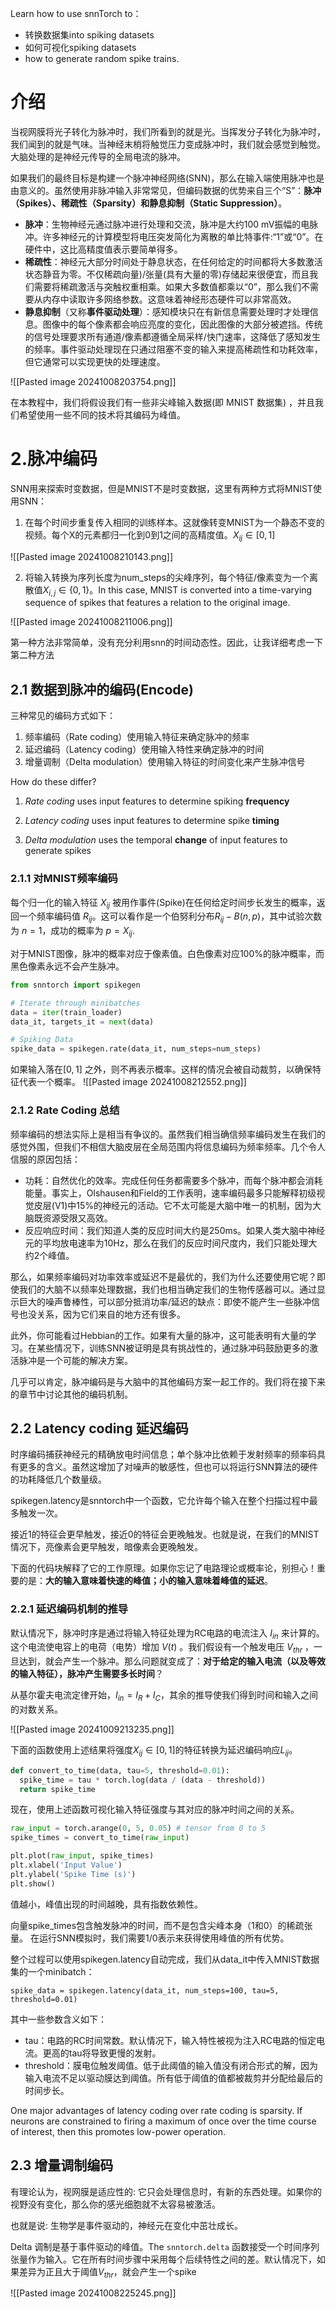 Learn how to use snnTorch to：
- 转换数据集into spiking datasets
- 如何可视化spiking datasets
- how to generate random spike trains.

# 介绍
当视网膜将光子转化为脉冲时，我们所看到的就是光。当挥发分子转化为脉冲时，我们闻到的就是气味。当神经末梢将触觉压力变成脉冲时，我们就会感觉到触觉。大脑处理的是神经元传导的全局电流的脉冲。

如果我们的最终目标是构建一个脉冲神经网络(SNN)，那么在输入端使用脉冲也是由意义的。虽然使用非脉冲输入非常常见，但编码数据的优势来自三个“S”：**脉冲（Spikes）、稀疏性（Sparsity）和静息抑制（Static Suppression）**。

- **脉冲**：生物神经元通过脉冲进行处理和交流，脉冲是大约100 mV振幅的电脉冲。许多神经元的计算模型将电压突发简化为离散的单比特事件:“1”或“0”。在硬件中，这比高精度值表示要简单得多。
- **稀疏性**：神经元大部分时间处于静息状态，在任何给定的时间都将大多数激活状态静音为零。不仅稀疏向量)/张量(具有大量的零)存储起来很便宜，而且我们需要将稀疏激活与突触权重相乘。如果大多数值都乘以“0”，那么我们不需要从内存中读取许多网络参数。这意味着神经形态硬件可以非常高效。
- **静息抑制**（又称**事件驱动处理**）：感知模块只在有新信息需要处理时才处理信息。图像中的每个像素都会响应亮度的变化，因此图像的大部分被遮挡。传统的信号处理要求所有通道/像素都遵循全局采样/快门速率，这降低了感知发生的频率。事件驱动处理现在只通过阻塞不变的输入来提高稀疏性和功耗效率，但它通常可以实现更快的处理速度。

![[Pasted image 20241008203754.png]]

在本教程中，我们将假设我们有一些非尖峰输入数据(即 MNIST 数据集) ，并且我们希望使用一些不同的技术将其编码为峰值。

# 2.脉冲编码
SNN用来探索时变数据，但是MNIST不是时变数据，这里有两种方式将MNIST使用SNN：
1. 在每个时间步重复传入相同的训练样本。这就像转变MNIST为一个静态不变的视频。每个X的元素都归一化到0到1之间的高精度值。$X_{ij}\in [0,1]$

![[Pasted image 20241008210143.png]]

2. 将输入转换为序列长度为num_steps的尖峰序列，每个特征/像素变为一个离散值$X_{i,j}\in\{0,1\}$。In this case, MNIST is converted into a time-varying sequence of spikes that features a relation to the original image.

![[Pasted image 20241008211006.png]]

第一种方法非常简单，没有充分利用snn的时间动态性。因此，让我详细考虑一下第二种方法

## 2.1 数据到脉冲的编码(Encode)
三种常见的编码方式如下：

1. 频率编码（Rate coding）使用输入特征来确定脉冲的频率
2. 延迟编码（Latency coding）使用输入特性来确定脉冲的时间
3. 增量调制（Delta modulation）使用输入特征的时间变化来产生脉冲信号

How do these differ?

1. _Rate coding_ uses input features to determine spiking **frequency**
    
2. _Latency coding_ uses input features to determine spike **timing**
    
3. _Delta modulation_ uses the temporal **change** of input features to generate spikes

### 2.1.1 对MNIST频率编码
每个归一化的输入特征 $X_{ij}$ 被用作事件(Spike)在任何给定时间步长发生的概率，返回一个频率编码值 $R_{ij}$。这可以看作是一个伯努利分布$R_{ij} - B(n,p)$，其中试验次数为 $n=1$，成功的概率为 $p=X_{ij}$.

对于MNIST图像，脉冲的概率对应于像素值。白色像素对应100%的脉冲概率，而黑色像素永远不会产生脉冲。
```python
from snntorch import spikegen

# Iterate through minibatches
data = iter(train_loader)
data_it, targets_it = next(data)

# Spiking Data
spike_data = spikegen.rate(data_it, num_steps=num_steps)
```

如果输入落在$[0,1]$ 之外，则不再表示概率。这样的情况会被自动裁剪，以确保特征代表一个概率。
![[Pasted image 20241008212552.png]]

### 2.1.2 Rate Coding 总结
频率编码的想法实际上是相当有争议的。虽然我们相当确信频率编码发生在我们的感觉外围，但我们不相信大脑皮层在全局范围内将信息编码为频率频率。几个令人信服的原因包括：

- 功耗：自然优化的效率。完成任何任务都需要多个脉冲，而每个脉冲都会消耗能量。事实上，Olshausen和Field的工作表明，速率编码最多只能解释初级视觉皮层(V1)中15%的神经元的活动。它不太可能是大脑中唯一的机制，因为大脑既资源受限又高效。
- 反应响应时间：我们知道人类的反应时间大约是250ms。如果人类大脑中神经元的平均放电速率为10Hz，那么在我们的反应时间尺度内，我们只能处理大约2个峰值。

那么，如果频率编码对功率效率或延迟不是最优的，我们为什么还要使用它呢？即使我们的大脑不以频率处理数据，我们也相当确定我们的生物传感器可以。通过显示巨大的噪声鲁棒性，可以部分抵消功率/延迟的缺点：即使不能产生一些脉冲信号也没关系，因为它们来自的地方还有很多。

此外，你可能看过Hebbian的工作。如果有大量的脉冲，这可能表明有大量的学习。在某些情况下，训练SNN被证明是具有挑战性的，通过脉冲码鼓励更多的激活脉冲是一个可能的解决方案。

几乎可以肯定，脉冲编码是与大脑中的其他编码方案一起工作的。我们将在接下来的章节中讨论其他的编码机制。

## 2.2 Latency coding 延迟编码
时序编码捕获神经元的精确放电时间信息；单个脉冲比依赖于发射频率的频率码具有更多的含义。虽然这增加了对噪声的敏感性，但也可以将运行SNN算法的硬件的功耗降低几个数量级。

spikegen.latency是snntorch中一个函数，它允许每个输入在整个扫描过程中最多触发一次。

接近1的特征会更早触发，接近0的特征会更晚触发。也就是说，在我们的MNIST情况下，亮像素会更早触发，暗像素会更晚触发。

下面的代码块解释了它的工作原理。如果你忘记了电路理论或概率论，别担心！重要的是：**大的输入意味着快速的峰值；小的输入意味着峰值的延迟**。

### 2.2.1 延迟编码机制的推导
默认情况下，脉冲时序是通过将输入特征处理为RC电路的电流注入 $I_{in}$ 来计算的。这个电流使电容上的电荷（电势）增加 $V(t)$ 。我们假设有一个触发电压 $V_{thr}$ ，一旦达到，就会产生一个脉冲。那么问题就变成了：**对于给定的输入电流（以及等效的输入特征），脉冲产生需要多长时间**？

从基尔霍夫电流定律开始，$I_{in} = I_R + I_C$，其余的推导使我们得到时间和输入之间的对数关系。

![[Pasted image 20241009213235.png]]

下面的函数使用上述结果将强度$X_{ij}\in [0,1]$的特征转换为延迟编码响应$L_{ij}$。
```python
def convert_to_time(data, tau=5, threshold=0.01):
  spike_time = tau * torch.log(data / (data - threshold))
  return spike_time 
```
现在，使用上述函数可视化输入特征强度与其对应的脉冲时间之间的关系。
```python
raw_input = torch.arange(0, 5, 0.05) # tensor from 0 to 5
spike_times = convert_to_time(raw_input)

plt.plot(raw_input, spike_times)
plt.xlabel('Input Value')
plt.ylabel('Spike Time (s)')
plt.show()
```
值越小，峰值出现的时间越晚，具有指数依赖性。

向量spike_times包含触发脉冲的时间，而不是包含尖峰本身（1和0）的稀疏张量。 在运行SNN模拟时，我们需要1/0表示来获得使用峰值的所有优势。

整个过程可以使用spikegen.latency自动完成，我们从data_it中传入MNIST数据集的一个minibatch：
```text
spike_data = spikegen.latency(data_it, num_steps=100, tau=5, threshold=0.01)
```

其中一些参数含义如下：

- tau：电路的RC时间常数。默认情况下，输入特性被视为注入RC电路的恒定电流。更高的tau将导致更慢的发射。
- threshold：膜电位触发阈值。低于此阈值的输入值没有闭合形式的解，因为输入电流不足以驱动膜达到阈值。所有低于阈值的值都被裁剪并分配给最后的时间步长。

One major advantages of latency coding over rate coding is sparsity. If neurons are constrained to firing a maximum of once over the time course of interest, then this promotes low-power operation.
## 2.3 增量调制编码
有理论认为，视网膜是适应性的: 它只会处理信息时，有新的东西处理。如果你的视野没有变化，那么你的感光细胞就不太容易被激活。

也就是说: 生物学是事件驱动的，神经元在变化中茁壮成长。

Delta 调制是基于事件驱动的峰值。The `snntorch.delta` 函数接受一个时间序列张量作为输入。它在所有时间步骤中采用每个后续特性之间的差。默认情况下，如果差异为正且大于阈值$V_{thr}$，就会产生一个spike

![[Pasted image 20241008225245.png]]
	

